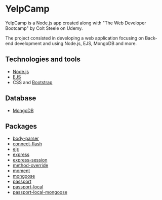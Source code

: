 # YelpCamp
YelpCamp is a Node.js app created along with "The Web Developer Bootcamp" by Colt Steele on Udemy. 

The project consisted in developing a web application focusing on Back-end development and using Node.js, EJS, MongoDB and more. 

## Technologies and tools
* [Node.js](https://nodejs.org/en/)
* [EJS](http://www.ejs.co/)
* CSS and [Bootstrap](http://getbootstrap.com/)

## Database
* [MongoDB](https://www.mongodb.com/)

## Packages
* [body-parser](https://github.com/expressjs/body-parser)
* [connect-flash](https://github.com/jaredhanson/connect-flash)
* [ejs](https://github.com/tj/ejs)
* [express](https://github.com/expressjs/express)
* [express-session](https://github.com/expressjs/session)
* [method-override](https://github.com/expressjs/method-override)
* [moment](https://github.com/moment/moment)
* [mongoose](https://github.com/Automattic/mongoose)
* [passport](https://github.com/jaredhanson/passport)
* [passport-local](https://github.com/jaredhanson/passport-local)
* [passport-local-mongoose](https://github.com/saintedlama/passport-local-mongoose)
